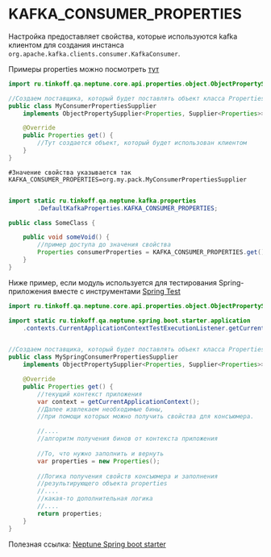 # KAFKA_CONSUMER_PROPERTIES

Настройка предоставляет свойства, которые используются kafka клиентом для
создания инстанса `org.apache.kafka.clients.consumer.KafkaConsumer`.

Примеры properties можно посмотреть [тут](https://kafka.apache.org/documentation/#consumerconfigs)

```java
import ru.tinkoff.qa.neptune.core.api.properties.object.ObjectPropertySupplier;

//Создаем поставщика, который будет поставлять объект класса Properties
public class MyConsumerPropertiesSupplier 
    implements ObjectPropertySupplier<Properties, Supplier<Properties>> {

    @Override
    public Properties get() {
        //Тут создается объект, который будет использован клиентом
    }
}
```

```properties
#Значение свойства указывается так
KAFKA_CONSUMER_PROPERTIES=org.my.pack.MyConsumerPropertiesSupplier
```

```java

import static ru.tinkoff.qa.neptune.kafka.properties
        .DefaultKafkaProperties.KAFKA_CONSUMER_PROPERTIES;

public class SomeClass {

    public void someVoid() {
        //пример доступа до значения свойства
        Properties consumerProperties = KAFKA_CONSUMER_PROPERTIES.get();
    }
}
```

Ниже пример, если модуль используется для тестирования Spring-приложения вместе с
инструментами [Spring Test](https://docs.spring.io/spring-framework/docs/current/reference/html/testing.html)

```java
import ru.tinkoff.qa.neptune.core.api.properties.object.ObjectPropertySupplier;

import static ru.tinkoff.qa.neptune.spring.boot.starter.application
    .contexts.CurrentApplicationContextTestExecutionListener.getCurrentApplicationContext;


//Создаем поставщика, который будет поставлять объект класса Properties
public class MySpringConsumerPropertiesSupplier 
    implements ObjectPropertySupplier<Properties, Supplier<Properties>> {

    @Override
    public Properties get() {
        //текущий контекст приложения
        var context = getCurrentApplicationContext();
        //Далее извлекаем необходимые бины,
        //при помощи которых можно получить свойства для консъюмера.

        //....
        //алгоритм получения бинов от контекста приложения 
        
        //То, что нужно заполнить и вернуть
        var properties = new Properties();
        
        //Логика получения свойств консъюмера и заполнения
        //результирующего объекта properties
        //....
        //какая-то дополнительная логика
        //....
        return properties;
    }
}
```

Полезная ссылка: [Neptune Spring boot starter](./../../../spring/spring.boot.sterter.md)